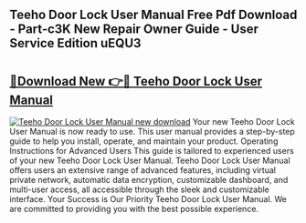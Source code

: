 ## Teeho Door Lock User Manual Free Pdf Download - Part-c3K New Repair Owner Guide - User Service Edition uEQU3

# <h2><a href="http://bc37576.oget.top/?id=Teeho+Door+Lock+User+Manual">🔗Download New 👉🔴 Teeho Door Lock User Manual</a></h2>

[![Teeho Door Lock User Manual new download](https://i.imgur.com/5g1atiW.png)](http://bc37576.oget.top/?id=Teeho+Door+Lock+User+Manual)
Your new Teeho Door Lock User Manual is now ready to use. This user manual provides a step-by-step guide to help you install, operate, and maintain your product. Operating Instructions for Advanced Users This guide is tailored to experienced users of your new Teeho Door Lock User Manual. Teeho Door Lock User Manual offers users an extensive range of advanced features, including virtual private network, automatic data encryption, customizable dashboard, and multi-user access, all accessible through the sleek and customizable interface. Your Success is Our Priority Teeho Door Lock User Manual. We are committed to providing you with the best possible experience.
